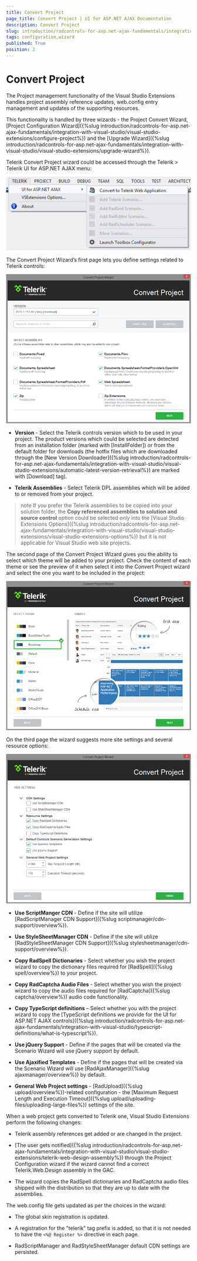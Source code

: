```yaml
---
title: Convert Project
page_title: Convert Project | UI for ASP.NET AJAX Documentation
description: Convert Project
slug: introduction/radcontrols-for-asp.net-ajax-fundamentals/integration-with-visual-studio/visual-studio-extensions/creation-and-configuration-wizard
tags: configuration,wizard
published: True
position: 2
---
```


# Convert Project




The Project management functionality of the Visual Studio Extensions handles project assembly reference updates, web.config entry management and updates of the supporting resources.

This functionality is handled by three wizards - the Project Convert Wizard, [Project Configuration Wizard]({%slug introduction/radcontrols-for-asp.net-ajax-fundamentals/integration-with-visual-studio/visual-studio-extensions/configure-project%}) and the [Upgrade Wizard]({%slug introduction/radcontrols-for-asp.net-ajax-fundamentals/integration-with-visual-studio/visual-studio-extensions/upgrade-wizard%}).


Telerik Convert Project wizard could be accessed through the Telerik > Telerik UI for ASP.NET AJAX menu:

![introduction-vsx convertwizard menu](images/introduction-vsx_telerikmenu_convertwizard.png)

The Convert Project Wizard’s first page lets you define settings related to Telerik controls:

![introduction-vsx convertwizard versions](images/introduction-vsx_convertwizard_versionselection.png)

* **Version** - Select the Telerik controls version which to be used in your project. The product versions which could be selected are detected from an installation folder (marked with [InstallFolder]) or from the default folder for downloads (the hotfix files which are downloaded through the [New Version Downloader]({%slug introduction/radcontrols-for-asp.net-ajax-fundamentals/integration-with-visual-studio/visual-studio-extensions/automatic-latest-version-retrieval%}) are marked with [Download] tag).

* **Telerik Assemblies** - Select Telerik DPL assemblies which will be added to or removed from your project.

>note If you prefer the Telerik assemblies to be copied into your solution folder, the **Copy referenced assemblies to solution and source control** option could be selected *only* into the [Visual Studio Extensions Options]({%slug introduction/radcontrols-for-asp.net-ajax-fundamentals/integration-with-visual-studio/visual-studio-extensions/visual-studio-extensions-options%}) but it is not applicable for Visual Studio web site projects.

The second page of the Convert Project Wizard gives you the ability to select which theme will be added to your project. Check the content of each theme or see the preview of it when select it into the Convert Project wizard and select the one you want to be included in the project:

![introduction-vsx convertewizard themes](images/introduction-vsx_convertwizard_themes.png) 

On the third page the wizard suggests more site settings and several resource options:

![introduction-vsx convertewizard websettings](images/introduction-vsx_convertwizard_web-settings.png) 

* **Use ScriptManger CDN** - Define if the site will utilize [RadScriptManager CDN Support]({%slug scriptmanager/cdn-support/overview%}).

* **Use StyleSheetManager CDN** - Define if the site will utilize [RadStyleSheetManager CDN Support]({%slug stylesheetmanager/cdn-support/overview%}).

* **Copy RadSpell Dictionaries** - Select whether you wish the project wizard to copy the dictionary files required for [RadSpell]({%slug spell/overview%}) to your project.

* **Copy RadCaptcha Audio Files** - Select whether you wish the project wizard to copy the audio files required for [RadCaptcha]({%slug captcha/overview%}) audio code functionality.

* **Copy TypeScript definitions** – Select whether you with the project wizard to copy the	[TypeScript definitions we provide for the UI for ASP.NET AJAX controls]({%slug introduction/radcontrols-for-asp.net-ajax-fundamentals/integration-with-visual-studio/typescript-definitions/what-is-typescript%}).

* **Use jQuery Support** - Define if the pages that will be created via the Scenario Wizard will use jQuery support by default.

* **Use Ajaxified Templates** - Define if the pages that will be created via the Scenario Wizard will use [RadAjaxManager]({%slug ajaxmanager/overview%}) by default.

* **General Web Project settings** - [RadUpload]({%slug upload/overview%})-related configuration - the [Maximum Request Length and Execution Timeout]({%slug upload/uploading-files/uploading-large-files%}) settings of the site.


When a web project gets converted to Telerik one, Visual Studio Extensions perform the following changes:

* Telerik assembly references get added or are changed in the project.

* [The user gets notified]({%slug introduction/radcontrols-for-asp.net-ajax-fundamentals/integration-with-visual-studio/visual-studio-extensions/telerik-web-design-assembly%}) through the Project Configuration wizard if the wizard cannot find a correct Telerik.Web.Design assembly in the GAC.

* The wizard copies the RadSpell dictionaries and RadCaptcha audio files shipped with the distribution so that they are up to date with the assemblies.

The web.config file gets updated as per the choices in the wizard:

* The global skin registration is updated.

* A registration for the "telerik" tag prefix is added, so that it is not needed to have the `<%@ Register %>` directive in each page.

* RadScriptManager and RadStyleSheetManager default CDN settings are persisted.
